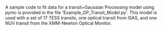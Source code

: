 A sample code to fit data for a transit+Gaussian Processing model using pymc is provided in the file 'Example_GP_Transit_Model.py'. This model is used with a set of 17 TESS transits, one optical transit from ISAS, and one NUV transit from the XMM-Newton
Optical Monitor.
